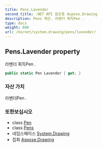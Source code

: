 ```yaml
---
title: Pens.Lavender
second_title: .NET API 참조용 Aspose.Drawing
description: Pens 재산. 라벤더 획득Pen .
type: docs
weight: 600
url: /ko/net/system.drawing/pens/lavender/
---
```

## Pens.Lavender property

라벤더 획득Pen .

```csharp
public static Pen Lavender { get; }
```

### 자산 가치

라벤더Pen .

### 또한보십시오

* class [Pen](../../pen/)
* class [Pens](../)
* 네임스페이스 [System.Drawing](../../pens/)
* 집회 [Aspose.Drawing](../../../)


